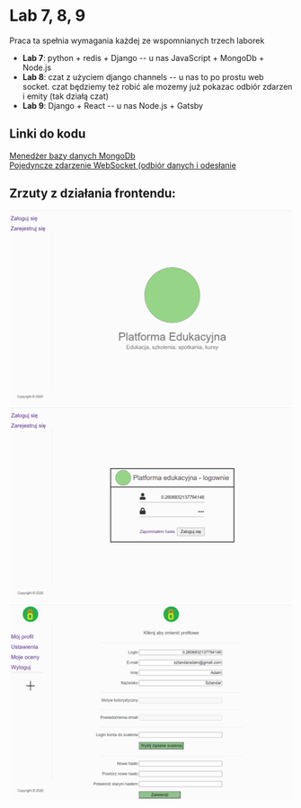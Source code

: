 # Lab 7, 8, 9


Praca ta spełnia wymagania każdej ze wspomnianych trzech laborek
 * **Lab 7**: python + redis + Django -- u nas JavaScript + MongoDb + Node.js
 * **Lab 8**: czat z użyciem django channels -- u nas to po prostu web socket. czat będziemy też robić ale mozemy już pokazac odbiór zdarzen i emity (tak działą czat)
 * **Lab 9**: Django + React -- u nas Node.js + Gatsby


## Linki do kodu


<a href="https://github.com/Evolveye/aplikacje-internetowe-21717-185ic/blob/master/lab 7 8 9/backend/src/dbManager.js">
  Menedżer bazy danych MongoDb
</a>
<br>
<a href="https://github.com/Evolveye/aplikacje-internetowe-21717-185ic/blob/master/lab 7 8 9/backend/modules/user/index.js#L258">
  Pojedyncze zdarzenie WebSocket (odbiór danych i odesłanie
</a>


## Zrzuty z działania frontendu:


![Strona główna](./1.png)
![Formularz logowania](./2.png)
![Strona ustawień użytkownika](./3.png)
